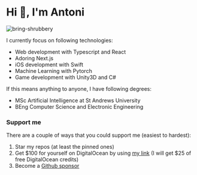# Hi 👋, I'm Antoni

<p align="left"> <img src="https://komarev.com/ghpvc/?username=bring-shrubbery&label=Profile%20views&color=0e75b6&style=flat" alt="bring-shrubbery" /> </p>

I currently focus on following technologies:

- Web development with Typescript and React
- Adoring Next.js
- iOS development with Swift
- Machine Learning with Pytorch
- Game development with Unity3D and C#

If this means anything to anyone, I have following degrees:

- MSc Artificial Intelligence at St Andrews University
- BEng Computer Science and Electronic Engineering

### Support me

There are a couple of ways that you could support me (easiest to hardest):

1. Star my repos (at least the pinned ones)
2. Get $100 for yourself on DigitalOcean by using [my link](https://m.do.co/c/8a7c7ededdf2) (I will get $25 of free DigitalOcean credits)
3. Become a [Github sponsor](https://github.com/sponsors/bring-shrubbery)
